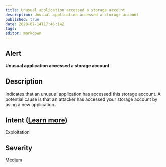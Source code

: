 ```yaml
---
title: Unusual application accessed a storage account
description: Unusual application accessed a storage account
published: true
date: 2020-07-14T17:46:14Z
tags:
editor: markdown
---
```


## Alert
**Unusual application accessed a storage account**

## Description
Indicates that an unusual application has accessed this storage account. A potential cause is that an attacker has accessed your storage account by using a new application.

## Intent ([Learn more](/public/security/alerts/intentions.md))
Exploitation

## Severity
Medium




